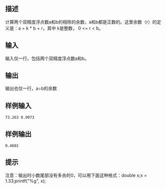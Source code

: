 ## 描述


计算两个双精度浮点数a和b的相除的余数，a和b都是正数的。这里余数（r）的定义是：a = k * b + r，其中 k是整数， 0 <= r < b。


## 输入


输入仅一行，包括两个双精度浮点数a和b。

## 输出


输出也仅一行，a÷b的余数

## 样例输入


```
73.263 0.9973
```


## 样例输出


```
0.4601
```


## 提示


注意：输出时小数尾部没有多余的0，可以用下面这种格式：double x;x = 1.33;printf("%g", x);

